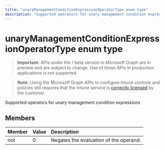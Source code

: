 ---title: "unaryManagementConditionExpressionOperatorType enum type"description: "Supported operators for unary management condition expressions"---# unaryManagementConditionExpressionOperatorType enum type

> **Important:** APIs under the / beta version in Microsoft Graph are in preview and are subject to change. Use of these APIs in production applications is not supported.

> **Note:** Using the Microsoft Graph APIs to configure Intune controls and policies still requires that the Intune service is [correctly licensed](https://go.microsoft.com/fwlink/?linkid=839381) by the customer.

Supported operators for unary management condition expressions
## Members
|Member|Value|Description|
|:---|:---|:---|
|not|0|Negates the evaluation of the operand.|





